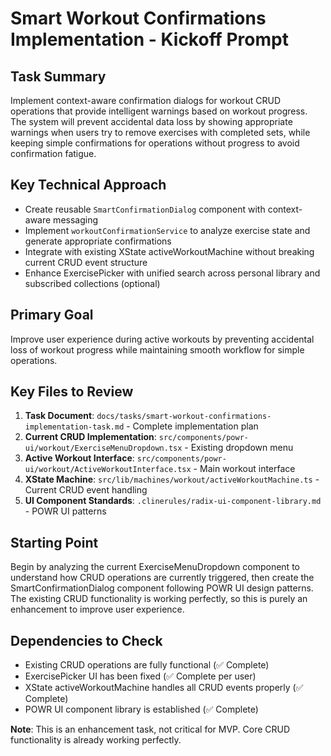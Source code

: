 # Smart Workout Confirmations Implementation - Kickoff Prompt

## Task Summary
Implement context-aware confirmation dialogs for workout CRUD operations that provide intelligent warnings based on workout progress. The system will prevent accidental data loss by showing appropriate warnings when users try to remove exercises with completed sets, while keeping simple confirmations for operations without progress to avoid confirmation fatigue.

## Key Technical Approach
- Create reusable `SmartConfirmationDialog` component with context-aware messaging
- Implement `workoutConfirmationService` to analyze exercise state and generate appropriate confirmations
- Integrate with existing XState activeWorkoutMachine without breaking current CRUD event structure
- Enhance ExercisePicker with unified search across personal library and subscribed collections (optional)

## Primary Goal
Improve user experience during active workouts by preventing accidental loss of workout progress while maintaining smooth workflow for simple operations.

## Key Files to Review
1. **Task Document**: `docs/tasks/smart-workout-confirmations-implementation-task.md` - Complete implementation plan
2. **Current CRUD Implementation**: `src/components/powr-ui/workout/ExerciseMenuDropdown.tsx` - Existing dropdown menu
3. **Active Workout Interface**: `src/components/powr-ui/workout/ActiveWorkoutInterface.tsx` - Main workout interface
4. **XState Machine**: `src/lib/machines/workout/activeWorkoutMachine.ts` - Current CRUD event handling
5. **UI Component Standards**: `.clinerules/radix-ui-component-library.md` - POWR UI patterns

## Starting Point
Begin by analyzing the current ExerciseMenuDropdown component to understand how CRUD operations are currently triggered, then create the SmartConfirmationDialog component following POWR UI design patterns. The existing CRUD functionality is working perfectly, so this is purely an enhancement to improve user experience.

## Dependencies to Check
- Existing CRUD operations are fully functional (✅ Complete)
- ExercisePicker UI has been fixed (✅ Complete per user)
- XState activeWorkoutMachine handles all CRUD events properly (✅ Complete)
- POWR UI component library is established (✅ Complete)

**Note**: This is an enhancement task, not critical for MVP. Core CRUD functionality is already working perfectly.
